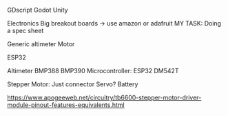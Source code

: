 GDscript
Godot
Unity

Electronics 
Big breakout boards -> use amazon or adafruit
MY TASK: Doing a spec sheet

Generic altimeter
Motor

ESP32

Altimeter BMP388
BMP390
Microcontroller: ESP32
DM542T

Stepper Motor: Just connector
Servo?
Battery


https://www.apogeeweb.net/circuitry/tb6600-stepper-motor-driver-module-pinout-features-equivalents.html









